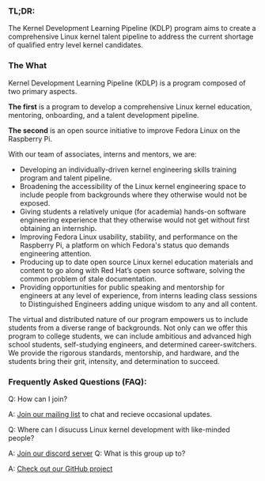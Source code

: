### TL;DR:

The Kernel Development Learning Pipeline (KDLP) program aims to create a comprehensive Linux kernel talent pipeline to address the current shortage of qualified entry level kernel candidates. 

### The What 

Kernel Development Learning Pipeline (KDLP) is a program composed of two primary aspects.


**The first** is a program to develop a comprehensive Linux kernel education, mentoring, onboarding, and a talent development pipeline.

**The second** is an open source initiative to improve Fedora Linux on the Raspberry Pi.


With our team of associates, interns and mentors, we are:

* Developing an individually-driven kernel engineering skills training program and talent pipeline.
* Broadening the accessibility of the Linux kernel engineering space to include people from backgrounds where they otherwise would not be exposed.
* Giving students a relatively unique (for academia) hands-on software engineering experience that they otherwise would not get without first obtaining an internship.
* Improving Fedora Linux usability, stability, and performance on the Raspberry Pi, a platform on which Fedora's status quo demands engineering attention.
* Producing up to date open source Linux kernel education materials and content to go along with Red Hat’s open source software, solving the common problem of stale documentation.
* Providing opportunities for public speaking and mentorship for engineers at any level of experience, from interns leading class sessions to Distinguished Engineers adding unique wisdom to any and all content.

The virtual and distributed nature of our program empowers us to include students from a diverse range of backgrounds. Not only can we offer this program to college students, we can include ambitious and advanced high school students, self-studying engineers, and determined career-switchers. We provide the rigorous standards, mentorship, and hardware, and the students bring their grit, intensity, and determination to succeed.

### Frequently Asked Questions (FAQ):

Q: How can I join?

A: [Join our mailing list](https://groups.google.com/forum/#!forum/rh-kdlp/join) to chat and recieve occasional updates.

Q: Where can I disucuss Linux kernel development with like-minded people?

A: [Join our discord server](https://discord.gg/CFpuxqYgHM)
Q: What is this group up to?

A: [Check out our GitHub project](https://github.com/orgs/underground-software/projects/2)

